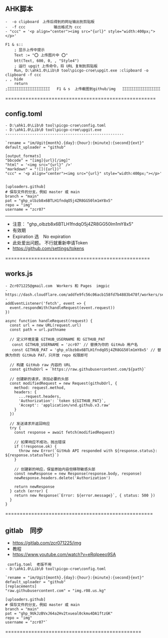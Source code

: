 ## AHK脚本

```
-  -o clipboard　上传后得到的网址输出到剪贴板　
-  -f ccc　           输出格式为 ccc  
- "ccc" = '<p align="center"><img src="{url}" style="width:400px;"></p>'

F1 & s::
    ; 显示上传中提示
    Text := "⭕ 上传图片中 ⭕"
    btt(Text, 600, 0, , "Style4")
    ; 运行 upgit 上传命令，将 URL 复制到剪贴板
    Run, D:\ahk1.0\Lib\0 tool\picgo-croe\upgit.exe :clipboard -o clipboard -f ccc
, , hide
    return
;ΞΞΞΞΞΞΞΞΞΞΞΞΞΞΞΞΞΞΞ   F1 & s  上传截图到github/img   ΞΞΞΞΞΞΞΞΞΞΞΞΞΞΞΞΞ 
```

====================================================

## config.toml

```
- D:\ahk1.0\Lib\0 tool\picgo-croe\config.toml
- D:\ahk1.0\Lib\0 tool\picgo-croe\upgit.exe
-----------------------------------------------------

`rename = "im/Ugit{month}.{day}:{hour}:{minute}:{second}{ext}"
default_uploader = "github"

[output_formats]
"bbcode" = "[img]{url}[/img]"
"html" = '<img src="{url}" />'
"markdown" = "![]({url})"
"ccc" = '<p align="center"><img src="{url}" style="width:400px;"></p>'


[uploaders.github]
# 保存文件的分支，例如 master 或 main
branch = "main"
pat = "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"
repo = "img"
username = "zcr07"
```

---------------------------------------------------------

- 注意： "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"  
- 有效期
- Expiration  选　No expiration
- 此处爱出问题。 不行就重新申请Token
- https://github.com/settings/tokens  

==================================================

## works.js   

```
- Zcr071225@gmail.com  Workers 和 Pages  imgpic
- https://dash.cloudflare.com/addfe9fc56c06acb158fd7b4883b478f/workers/services/edit/imgpic/production
- 
addEventListener('fetch', event => {
  event.respondWith(handleRequest(event.request))
})

async function handleRequest(request) {
  const url = new URL(request.url)
  const path = url.pathname
  
  // 定义环境变量 GITHUB_USERNAME 和 GITHUB_PAT
   const GITHUB_USERNAME = 'zcr07' // 替换为你的 GitHub 用户名
   const GITHUB_PAT = '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' // 替换为你的 GitHub PAT，只开放 repo 权限即可
  
  // 构建 GitHub raw 内容的 URL
  const githubUrl = `https://raw.githubusercontent.com/${path}`
  
  // 创建新的请求，添加必要的头部
  const modifiedRequest = new Request(githubUrl, {
    method: request.method,
    headers: {
      ...request.headers,
      'Authorization': `token ${GITHUB_PAT}`,
      'Accept': 'application/vnd.github.v3.raw'
    }
  })
  
  // 发送请求并返回响应
  try {
    const response = await fetch(modifiedRequest)
    
    // 如果响应不成功，抛出错误
    if (!response.ok) {
      throw new Error(`GitHub API responded with ${response.status}: ${response.statusText}`)
    }
    
    // 创建新的响应，保留原始内容但移除敏感头部
    const newResponse = new Response(response.body, response)
    newResponse.headers.delete('Authorization')
    
    return newResponse
  } catch (error) {
    return new Response(`Error: ${error.message}`, { status: 500 })
  }
}
```

===================================================

## gitlab　同步

- https://gitlab.com/zcr071225/img
- 教程
- https://www.youtube.com/watch?v=eRqIpeeo9SA


```
 config.toml  老版不用
- D:\ahk1.0\Lib\0 tool\picgo-croe\config.toml

`rename = "im/Ugit{month}.{day}:{hour}:{minute}:{second}{ext}"
default_uploader = "github"
[replacements]
"raw.githubusercontent.com" = "img.r08.us.kg"

[uploaders.github]
# 保存文件的分支，例如 master 或 main
branch = "main"
pat = "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"
repo = "img"
username = "zcr07"`
```
===============================================
